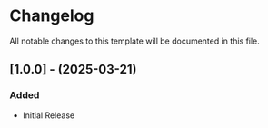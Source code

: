 # Changelog

All notable changes to this template will be documented in this file.

## [1.0.0] - (2025-03-21)

### Added

- Initial Release
